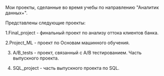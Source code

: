 Мои проекты, сделанные во время учебы по направлению "Аналитик данных+".

Представлены следующие проекты:

1.Final_project  - финальный проект по анализу оттока клиентов банка.

2.Project_ML - проект по Основам машинного обучения.

3. A/B_tests - проект, связанный с A/B тестированием. Часть выпускного проекта.

4. SQL_project - часть выпускного проекта по SQL.
